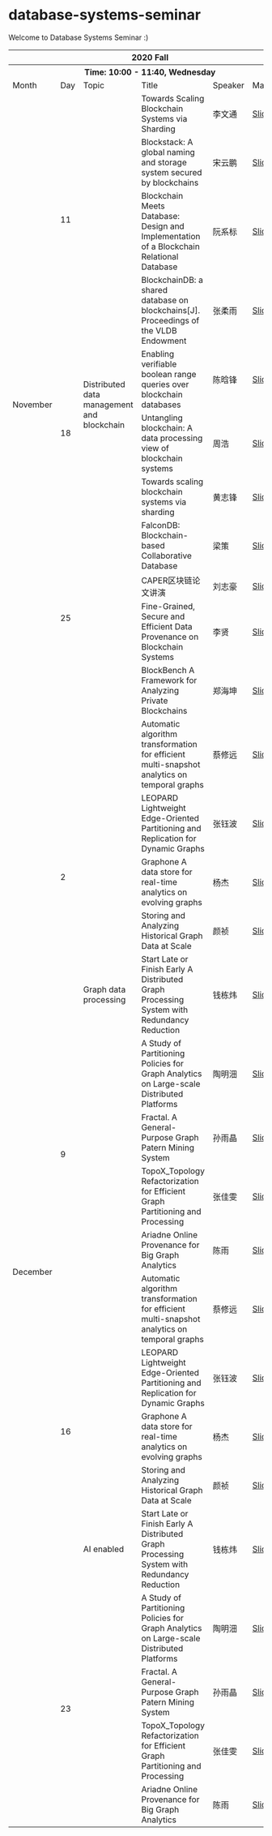 # database-systems-seminar

Welcome to Database Systems Seminar :)

<table>
  <tr>
    <th colspan="7">2020 Fall</th>
  </tr>
  <tr>
    <th colspan="7"><span style="font-weight:bold">Time: </span>10:00 - 11:40, Wednesday　</th>
  </tr>
  <tr>
    <td>Month</td>
    <td>Day</td>
    <td>Topic</td>
    <td>Title</td>
    <td>Speaker</td>
    <td>Materials</td>
  </tr>
  <tr>
    <td rowspan="11">November</td>
    <td rowspan="4">11</td>
    <td rowspan="11" >Distributed data management and blockchain</td>
    <td>Towards Scaling Blockchain Systems via Sharding</td>
    <td>李文通</td>
    <td><a href="2020fall/Distributed data management and blockchain/20201111 - Towards Scaling Blockchain Systems via Sharding(李文通).pptx">Slides</a></td>
  </tr>
  <tr>
    <td>Blockstack: A global naming and storage system secured by blockchains</td>
    <td>宋云鹏</td>
    <td><a href="2020fall/Distributed data management and blockchain/20201111-Blockstack A Global Naming and Storage System Secured by Blockchains(宋云鹏).pptx">Slides</a></td>
  </tr>
  <tr>
    <td>Blockchain Meets Database: Design and Implementation of a Blockchain Relational Database</td>
    <td>阮系标</td>
    <td><a href="2020fall/Distributed data management and blockchain/20201111-Blockchain Meets Database Design and Implementation of a Blockchain Relational Database（阮系标）.pptx">Slides</a></td>
  </tr>
  <tr>
    <td>BlockchainDB: a shared database on blockchains[J]. Proceedings of the VLDB Endowment</td>
    <td>张柔雨</td>
    <td><a href="2020fall/Distributed data management and blockchain/20201111 - BlockChainDB-a shared database on blockchains(张柔雨).pptx">Slides</a></td>
  </tr>
  
  <tr>
    <td rowspan="3">18</td>
    <td>Enabling verifiable boolean range queries over blockchain databases</td>
    <td>陈晗锋</td>
    <td><a href="2020fall/Distributed data management and blockchain/20201118 - vChain Enabling Verifiable Boolean Range Queries over Blockchain Databases(陈晗锋).pptx.pptx">Slides</a></td>
  </tr>
  
  <tr>
    <td>Untangling blockchain: A data processing view of blockchain systems</td>
    <td>周浩</td>
    <td><a href="2020fall/Distributed data management and blockchain/20201118 - Untangling Blockchain A Data Processing View of Blockchain Systems(周浩).pptx">Slides</a></td>
  </tr>
  
  <tr>
    <td>Towards scaling blockchain systems via sharding</td>
    <td>黄志锋</td>
    <td><a href="2020fall/Distributed data management and blockchain/20201118 - 区块链数据库一种可查询且防篡改的数据库(黄志锋).pptx">Slides</a></td>
  </tr>
  
  <tr>
    <td rowspan="4">25</td>
    <td>FalconDB: Blockchain-based Collaborative Database</td>
    <td>梁策</td>
    <td><a href="2020fall/Distributed data management and blockchain/20201125 - FalconDB Blockchain-based Collaborative Database(梁策).pptx">Slides</a></td>
  </tr>
  <tr>
    <td>CAPER区块链论文讲演</td>
    <td>刘志豪</td>
    <td><a href="2020fall/Distributed data management and blockchain/20201125 - CAPER区块链论文讲演(刘志豪).ppt">Slides</a></td>
  </tr>
  
  <tr>
    <td>Fine-Grained, Secure and Efficient Data Provenance on Blockchain Systems</td>
    <td>李贤</td>
    <td><a href="2020fall/Distributed data management and blockchain/20201125 - Fine-Grained, Secure and Efficient Data Provenance on Blockchain Systems(李贤).pptx">Slides</a></td>
  </tr>
  
  <tr>
    <td>BlockBench A Framework for Analyzing Private Blockchains</td>
    <td>郑海坤</td>
    <td><a href="2020fall/Distributed data management and blockchain/20201125 - BlockBench A Framework for Analyzing Private Blockchains(郑海坤).pptx">Slides</a></td>
  </tr>
  
  <tr>
    <td rowspan="44">December</td>
    <td rowspan="5">2</td>
    <td rowspan="9" >Graph data processing</td>
    <td>Automatic algorithm transformation for efficient multi-snapshot analytics on temporal graphs</td>
    <td>蔡修远</td>
    <td><a href="2020fall/Graph data processing/20201202 - Automatic algorithm transformation for efficient multi-snapshot analytics on temporal graphs(蔡修远) .pdf">Slides</a></td>
  </tr>
  <tr>
    <td>LEOPARD Lightweight Edge-Oriented Partitioning and Replication for Dynamic Graphs</td>
    <td>张钰波</td>
    <td><a href="2020fall/Graph data processing/20201202 - LEOPARD Lightweight Edge-Oriented Partitioning and Replication for Dynamic Graphs(张钰波).pptx">Slides</a></td>
  </tr>
  <tr>
    <td>Graphone A data store for real-time analytics on evolving graphs</td>
    <td>杨杰</td>
    <td><a href="2020fall/Graph data processing/20201202 - Graphone A data store for real-time analytics on evolving graphs(杨杰).pptx">Slides</a></td>
  </tr>
  <tr>
    <td>Storing and Analyzing Historical Graph Data at Scale</td>
    <td>颜祯</td>
    <td><a href="2020fall/Graph data processing/20201202 - Storing and Analyzing Historical Graph Data at Scale(颜祯).pptx">Slides</a></td>
  </tr>
   <tr>
    <td>Start Late or Finish Early A Distributed Graph Processing System with Redundancy Reduction</td>
    <td>钱栋炜</td>
    <td><a href="2020fall/Graph data processing/20201202-Start Late or Finish Early A Distributed Graph Processing System with Redundancy Reduction(钱栋炜).pptx">Slides</a></td>
  </tr>
  
  <tr>
    <td rowspan="4">9</td>
    <td>A Study of Partitioning Policies for Graph Analytics on Large-scale Distributed Platforms</td>
    <td>陶明沺</td>
    <td><a href="2020fall/Graph data processing/20201209 - A Study of Partitioning Policies for Graph Analytics on Large-scale Distributed Platforms(陶明沺).pdf">Slides</a></td>
  </tr>
  <tr>
    <td>Fractal. A General-Purpose Graph Patern Mining System</td>
    <td>孙雨晶</td>
    <td><a href="2020fall/Graph data processing/20201209-Fractal. A General-Purpose Graph Patern Mining System(孙雨晶).pptx">Slides</a></td>
  </tr>
  <tr>
    <td>TopoX_Topology Refactorization for Efficient Graph Partitioning and Processing</td>
    <td>张佳雯</td>
    <td><a href="2020fall/Graph data processing/20201209 - TopoX_Topology Refactorization for Efficient Graph Partitioning and Processing(张佳雯).pptx">Slides</a></td>
  </tr>
  <tr>
    <td>Ariadne Online Provenance for Big Graph Analytics</td>
    <td>陈雨</td>
    <td><a href="2020fall/Graph data processing/20201209-Ariadne Online Provenance for Big Graph Analytics(陈雨).ppt">Slides</a></td>
  </tr>
  <tr>
    <td rowspan="5">16</td>
    <td rowspan="9" >AI enabled</td>
    <td>Automatic algorithm transformation for efficient multi-snapshot analytics on temporal graphs</td>
    <td>蔡修远</td>
    <td><a href="2020fall/Graph data processing/20201202 - Automatic algorithm transformation for efficient multi-snapshot analytics on temporal graphs(蔡修远) .pdf">Slides</a></td>
  </tr>
  <tr>
    <td>LEOPARD Lightweight Edge-Oriented Partitioning and Replication for Dynamic Graphs</td>
    <td>张钰波</td>
    <td><a href="2020fall/Graph data processing/20201202 - LEOPARD Lightweight Edge-Oriented Partitioning and Replication for Dynamic Graphs(张钰波).pptx">Slides</a></td>
  </tr>
  <tr>
    <td>Graphone A data store for real-time analytics on evolving graphs</td>
    <td>杨杰</td>
    <td><a href="2020fall/Graph data processing/20201202 - Graphone A data store for real-time analytics on evolving graphs(杨杰).pptx">Slides</a></td>
  </tr>
  <tr>
    <td>Storing and Analyzing Historical Graph Data at Scale</td>
    <td>颜祯</td>
    <td><a href="2020fall/Graph data processing/20201202 - Storing and Analyzing Historical Graph Data at Scale(颜祯).pptx">Slides</a></td>
  </tr>
   <tr>
    <td>Start Late or Finish Early A Distributed Graph Processing System with Redundancy Reduction</td>
    <td>钱栋炜</td>
    <td><a href="2020fall/Graph data processing/20201202-Start Late or Finish Early A Distributed Graph Processing System with Redundancy Reduction(钱栋炜).pptx">Slides</a></td>
  </tr>
  
  <tr>
    <td rowspan="4">23</td>
    <td>A Study of Partitioning Policies for Graph Analytics on Large-scale Distributed Platforms</td>
    <td>陶明沺</td>
    <td><a href="2020fall/AI enabled/20201209 - A Study of Partitioning Policies for Graph Analytics on Large-scale Distributed Platforms(陶明沺).pdf">Slides</a></td>
  </tr>
  <tr>
    <td>Fractal. A General-Purpose Graph Patern Mining System</td>
    <td>孙雨晶</td>
    <td><a href="2020fall/Graph data processing/20201209-Fractal. A General-Purpose Graph Patern Mining System(孙雨晶).pptx">Slides</a></td>
  </tr>
  <tr>
    <td>TopoX_Topology Refactorization for Efficient Graph Partitioning and Processing</td>
    <td>张佳雯</td>
    <td><a href="2020fall/Graph data processing/20201209 - TopoX_Topology Refactorization for Efficient Graph Partitioning and Processing(张佳雯).pptx">Slides</a></td>
  </tr>
  <tr>
    <td>Ariadne Online Provenance for Big Graph Analytics</td>
    <td>陈雨</td>
    <td><a href="2020fall/Graph data processing/20201209-Ariadne Online Provenance for Big Graph Analytics(陈雨).ppt">Slides</a></td>
  </tr>
</table>


